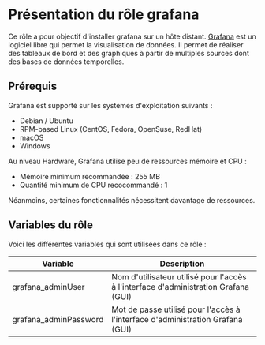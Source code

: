 Présentation du rôle grafana
=========

Ce rôle a pour objectif d'installer grafana sur un hôte distant. [Grafana](https://grafana.com/) est un logiciel libre qui permet la visualisation de données. Il permet de réaliser des tableaux de bord et des graphiques à partir de multiples sources dont des bases de données temporelles.

Prérequis
------------

Grafana est supporté sur les systèmes d'exploitation suivants : 
  - Debian / Ubuntu
  - RPM-based Linux (CentOS, Fedora, OpenSuse, RedHat)
  - macOS
  - Windows

Au niveau Hardware, Grafana utilise peu de ressources mémoire et CPU :
  - Mémoire minimum recommandée : 255 MB
  - Quantité minimum de CPU recocommandé : 1

Néanmoins, certaines fonctionnalités nécessitent davantage de ressources.

Variables du rôle
--------------

Voici les différentes variables qui sont utilisées dans ce rôle : 

| Variable  | Description |
| --- | --- |
| grafana_adminUser  | Nom d'utilisateur utilisé pour l'accès à l'interface d'administration Grafana (GUI)  |
| grafana_adminPassword  | Mot de passe utilisé pour l'accès à l'interface d'administration Grafana (GUI)  |
